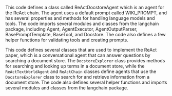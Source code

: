 This code defines a class called ReActDocstoreAgent which is an agent for the ReAct chain. The agent uses a default prompt called WIKI_PROMPT, and has several properties and methods for handling language models and tools. The code imports several modules and classes from the langchain package, including Agent, AgentExecutor, AgentOutputParser, BasePromptTemplate, BaseTool, and Docstore. The code also defines a few helper functions for validating tools and creating prompts.

This code defines several classes that are used to implement the ReAct paper, which is a conversational agent that can answer questions by searching a document store. The `DocstoreExplorer` class provides methods for searching and looking up terms in a document store, while the `ReActTextWorldAgent` and `ReActChain` classes define agents that use the `DocstoreExplorer` class to search for and retrieve information from a document store. The code also defines several helper functions and imports several modules and classes from the langchain package.

